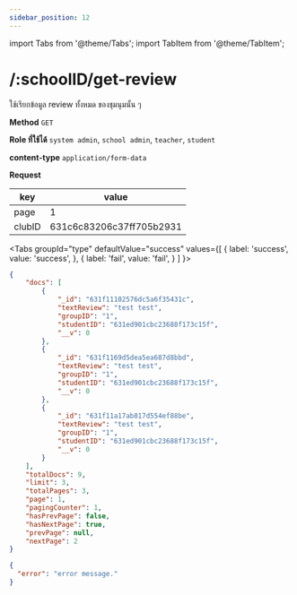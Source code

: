 ```yaml
---
sidebar_position: 12
---
```

import Tabs from '@theme/Tabs';
import TabItem from '@theme/TabItem';

# /:schoolID/get-review


ใช้เรียกข้อมูล review ทั้งหมด ของชุมนุมนั้น ๆ

**Method** `GET`

**Role ที่ใช้ได้** `system admin`, `school admin`, `teacher`, `student`

**content-type** `application/form-data`

**Request**

| key         | value       |
| ----------- | ----------- |
| page   | 1    |
| clubID   | 631c6c83206c37ff705b2931  |

<Tabs
  groupId="type"
  defaultValue="success"
  values={[
    { label: 'success', value: 'success', },
    { label: 'fail', value: 'fail', }
  ]
}>

<TabItem value="success">

```json title="Response (Parginate)"
{
    "docs": [
        {
            "_id": "631f11102576dc5a6f35431c",
            "textReview": "test test",
            "groupID": "1",
            "studentID": "631ed901cbc23688f173c15f",
            "__v": 0
        },
        {
            "_id": "631f1169d5dea5ea687d8bbd",
            "textReview": "test test",
            "groupID": "1",
            "studentID": "631ed901cbc23688f173c15f",
            "__v": 0
        },
        {
            "_id": "631f11a17ab817d554ef88be",
            "textReview": "test test",
            "groupID": "1",
            "studentID": "631ed901cbc23688f173c15f",
            "__v": 0
        }
    ],
    "totalDocs": 9,
    "limit": 3,
    "totalPages": 3,
    "page": 1,
    "pagingCounter": 1,
    "hasPrevPage": false,
    "hasNextPage": true,
    "prevPage": null,
    "nextPage": 2
}
```
</TabItem>

<TabItem value="fail">

```json title="Response"
{
  "error": "error message."
}
```
</TabItem>

</Tabs>


